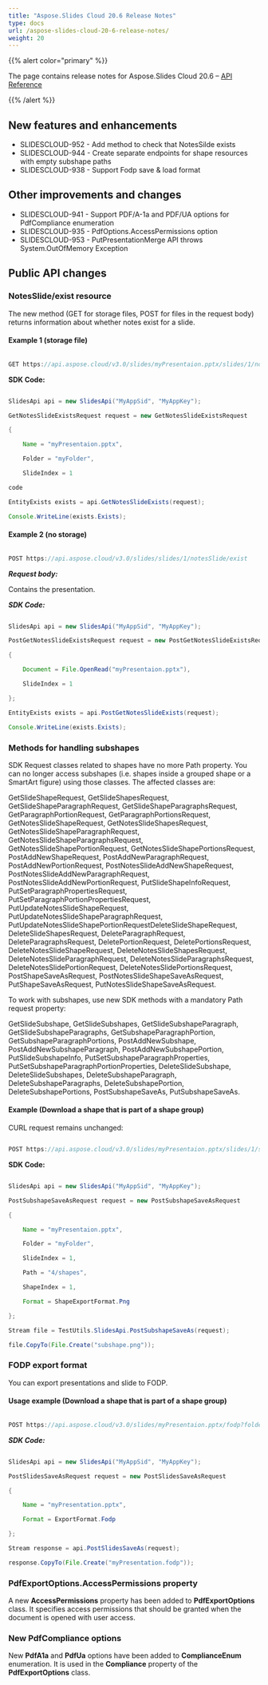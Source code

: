 ```yaml
---
title: "Aspose.Slides Cloud 20.6 Release Notes"
type: docs
url: /aspose-slides-cloud-20-6-release-notes/
weight: 20
---
```


{{% alert color="primary" %}} 

The page contains release notes for Aspose.Slides Cloud 20.6 – [API Reference](https://apireference.aspose.cloud/slides/)

{{% /alert %}} 
## **New features and enhancements**
- SLIDESCLOUD-952 - Add method to check that NotesSilde exists
- SLIDESCLOUD-944 - Create separate endpoints for shape resources with empty subshape paths
- SLIDESCLOUD-938 - Support Fodp save & load format
## **Other improvements and changes**
- SLIDESCLOUD-941 - Support PDF/A-1a and PDF/UA options for PdfCompliance enumeration
- SLIDESCLOUD-935 - PdfOptions.AccessPermissions option
- SLIDESCLOUD-953 - PutPresentationMerge API throws System.OutOfMemory Exception
## **Public API changes**
### **NotesSlide/exist resource**
The new method (GET for storage files, POST for files in the request body) returns information about whether notes exist for a slide.
#### **Example 1 (storage file)**


```java

GET https://api.aspose.cloud/v3.0/slides/myPresentaion.pptx/slides/1/notesSlide/exist?folder=myFolder

```

**SDK Code:**

```java

SlidesApi api = new SlidesApi("MyAppSid", "MyAppKey");

GetNotesSlideExistsRequest request = new GetNotesSlideExistsRequest

{

    Name = "myPresentaion.pptx",

    Folder = "myFolder",

    SlideIndex = 1

code

EntityExists exists = api.GetNotesSlideExists(request);

Console.WriteLine(exists.Exists);

```


#### **Example 2 (no storage)**
```java

POST https://api.aspose.cloud/v3.0/slides/slides/1/notesSlide/exist

```

***Request body:***

Contains the presentation.

***SDK Code:***

```java

SlidesApi api = new SlidesApi("MyAppSid", "MyAppKey");

PostGetNotesSlideExistsRequest request = new PostGetNotesSlideExistsRequest

{

    Document = File.OpenRead("myPresentaion.pptx"),

    SlideIndex = 1

};

EntityExists exists = api.PostGetNotesSlideExists(request);

Console.WriteLine(exists.Exists);

```
### **Methods for handling subshapes**
SDK Request classes related to shapes have no more Path property. You can no longer access subshapes (i.e. shapes inside a grouped shape or a SmartArt figure) using those classes. The affected classes are:

GetSlideShapeRequest, GetSlideShapesRequest, GetSlideShapeParagraphRequest, GetSlideShapeParagraphsRequest, GetParagraphPortionRequest, GetParagraphPortionsRequest, GetNotesSlideShapeRequest, GetNotesSlideShapesRequest, GetNotesSlideShapeParagraphRequest, GetNotesSlideShapeParagraphsRequest, GetNotesSlideShapePortionRequest, GetNotesSlideShapePortionsRequest, PostAddNewShapeRequest, PostAddNewParagraphRequest, PostAddNewPortionRequest, PostNotesSlideAddNewShapeRequest, PostNotesSlideAddNewParagraphRequest, PostNotesSlideAddNewPortionRequest, PutSlideShapeInfoRequest, PutSetParagraphPropertiesRequest, PutSetParagraphPortionPropertiesRequest, PutUpdateNotesSlideShapeRequest, PutUpdateNotesSlideShapeParagraphRequest, PutUpdateNotesSlideShapePortionRequestDeleteSlideShapeRequest, DeleteSlideShapesRequest, DeleteParagraphRequest, DeleteParagraphsRequest, DeletePortionRequest, DeletePortionsRequest, DeleteNotesSlideShapeRequest, DeleteNotesSlideShapesRequest, DeleteNotesSlideParagraphRequest, DeleteNotesSlideParagraphsRequest, DeleteNotesSlidePortionRequest, DeleteNotesSlidePortionsRequest, PostShapeSaveAsRequest, PostNotesSlideShapeSaveAsRequest, PutShapeSaveAsRequest, PutNotesSlideShapeSaveAsRequest.

To work with subshapes, use new SDK methods with a mandatory Path request property:

GetSlideSubshape, GetSlideSubshapes, GetSlideSubshapeParagraph, GetSlideSubshapeParagraphs, GetSubshapeParagraphPortion, GetSubshapeParagraphPortions, PostAddNewSubshape, PostAddNewSubshapeParagraph, PostAddNewSubshapePortion, PutSlideSubshapeInfo, PutSetSubshapeParagraphProperties, PutSetSubshapeParagraphPortionProperties, DeleteSlideSubshape, DeleteSlideSubshapes, DeleteSubshapeParagraph, DeleteSubshapeParagraphs, DeleteSubshapePortion, DeleteSubshapePortions, PostSubshapeSaveAs, PutSubshapeSaveAs.
#### **Example (Download a shape that is part of a shape group)**
CURL request remains unchanged:



```java

POST https://api.aspose.cloud/v3.0/slides/myPresentaion.pptx/slides/1/shapes/4/shapes/1/png?folder=myFolder

```



**SDK Code:**

```java

SlidesApi api = new SlidesApi("MyAppSid", "MyAppKey");

PostSubshapeSaveAsRequest request = new PostSubshapeSaveAsRequest

{

    Name = "myPresentaion.pptx",

    Folder = "myFolder",

    SlideIndex = 1,

    Path = "4/shapes",

    ShapeIndex = 1,

    Format = ShapeExportFormat.Png

};

Stream file = TestUtils.SlidesApi.PostSubshapeSaveAs(request);

file.CopyTo(File.Create("subshape.png"));

```
### **FODP export format**
You can export presentations and slide to FODP.
#### **Usage example (Download a shape that is part of a shape group)**
```java

POST https://api.aspose.cloud/v3.0/slides/myPresentaion.pptx/fodp?folder=myFolder

```

***SDK Code:***

```java

SlidesApi api = new SlidesApi("MyAppSid", "MyAppKey");

PostSlidesSaveAsRequest request = new PostSlidesSaveAsRequest

{

    Name = "myPresentation.pptx",

    Format = ExportFormat.Fodp

};

Stream response = api.PostSlidesSaveAs(request);

response.CopyTo(File.Create("myPresentation.fodp"));

```
### **PdfExportOptions.AccessPermissions property**
A new **AccessPermissions** property has been added to **PdfExportOptions** class. It specifies access permissions that should be granted when the document is opened with user access.
### **New PdfCompliance options**
New **PdfA1a** and **PdfUa** options have been added to **ComplianceEnum** enumeration. It is used in the **Compliance** property of the **PdfExportOptions** class.
